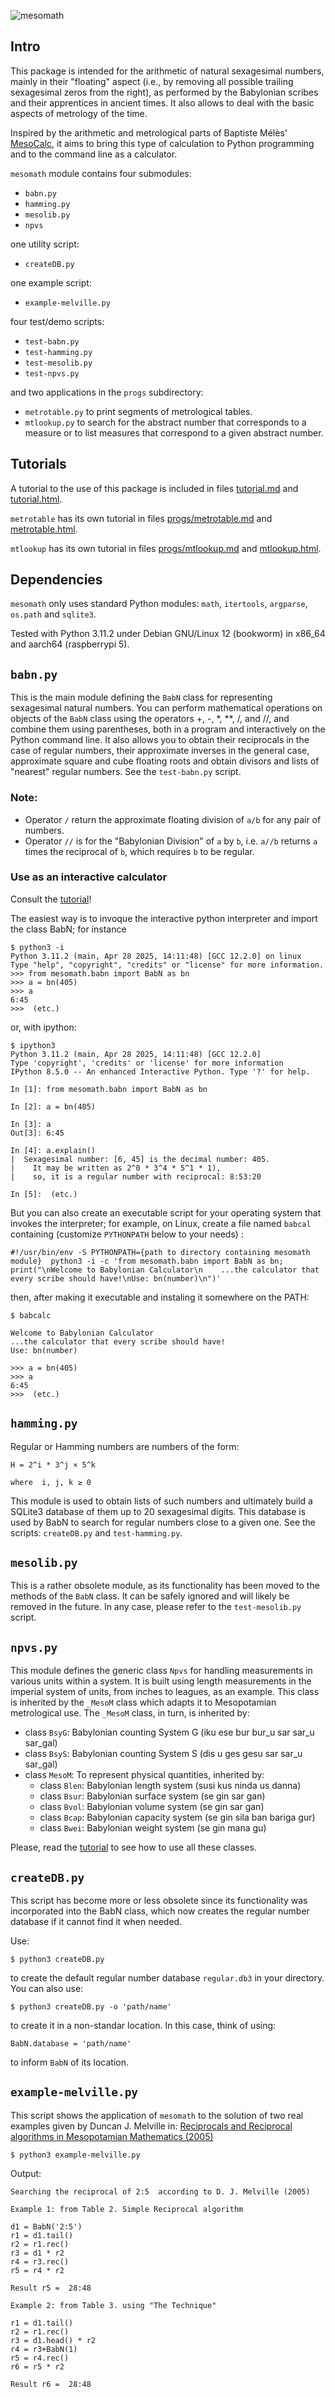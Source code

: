 ![mesomath](mesomath.png)
## Intro

This package is intended for the arithmetic of natural sexagesimal numbers, mainly in their "floating" aspect (i.e., by removing all possible trailing sexagesimal zeros from the right), as performed by the Babylonian scribes and their apprentices in ancient times. It also allows to deal with the basic aspects of metrology of the time.

Inspired by the arithmetic and metrological parts of Baptiste Mélès' [MesoCalc](https://github.com/BapMel/mesocalc), it aims to bring this type of calculation to Python programming and to the command line as a calculator.

`mesomath` module contains four submodules:

*  `babn.py`
*  `hamming.py`
*  `mesolib.py`
*  `npvs`


one utility script:

*  `createDB.py`

one example script:

*  `example-melville.py`

four test/demo scripts:

*  `test-babn.py`
*  `test-hamming.py`
*  `test-mesolib.py`
*  `test-npvs.py`

and two applications in the `progs` subdirectory:

*  `metrotable.py` to print segments of metrological tables.
*  `mtlookup.py` to search for the abstract number that corresponds to a measure or to list measures that correspond to a given abstract number.

## Tutorials

A tutorial to the use of this package is included in files [tutorial.md](tutorial.md) and [tutorial.html](https://jccsvq.github.io/mesomath/tutorial.html). 

`metrotable` has its own tutorial in files [progs/metrotable.md](progs/metrotable.md) and [metrotable.html](https://jccsvq.github.io/mesomath/progs/metrotable.html).

`mtlookup` has its own tutorial in files [progs/mtlookup.md](progs/metrotable.md) and [mtlookup.html](https://jccsvq.github.io/mesomath/progs/mtlookup.html).

## Dependencies

`mesomath` only uses  standard Python modules: `math`, `itertools`, `argparse`, `os.path` and `sqlite3`. 

Tested with Python 3.11.2 under Debian GNU/Linux 12 (bookworm) in x86_64 and aarch64 (raspberrypi 5).

##   `babn.py`

This is the main module defining the `BabN` class for representing sexagesimal natural numbers. You can perform mathematical operations on objects of the `BabN` class using the operators +, -, *, **, /, and //, and combine them using parentheses, both in a program and interactively on the Python command line. It also allows you to obtain their reciprocals in the case of regular numbers, their approximate inverses in the general case, approximate square and cube floating roots and obtain divisors and lists of "nearest" regular numbers. See the `test-babn.py` script.

### Note:

*  Operator `/` return the approximate floating division of `a/b` for any pair of numbers.
*  Operator `//` is for the "Babylonian Division" of `a` by `b`, i.e. `a//b` returns `a` times the reciprocal of `b`, which requires `b` to be regular.

###  Use as an interactive calculator

Consult the [tutorial](https://jccsvq.github.io/mesomath/tutorial.html)!

The easiest way is to invoque the interactive python interpreter and import the class BabN; for instance

    $ python3 -i
    Python 3.11.2 (main, Apr 28 2025, 14:11:48) [GCC 12.2.0] on linux
    Type "help", "copyright", "credits" or "license" for more information.
    >>> from mesomath.babn import BabN as bn
    >>> a = bn(405)
    >>> a
    6:45
    >>>  (etc.)

or, with ipython:

    $ ipython3 
    Python 3.11.2 (main, Apr 28 2025, 14:11:48) [GCC 12.2.0]
    Type 'copyright', 'credits' or 'license' for more information
    IPython 8.5.0 -- An enhanced Interactive Python. Type '?' for help.

    In [1]: from mesomath.babn import BabN as bn

    In [2]: a = bn(405)

    In [3]: a
    Out[3]: 6:45

    In [4]: a.explain()
    |  Sexagesimal number: [6, 45] is the decimal number: 405.
    |    It may be written as 2^0 * 3^4 * 5^1 * 1),
    |    so, it is a regular number with reciprocal: 8:53:20

    In [5]:  (etc.)


But you can also create an executable script for your operating system that invokes the interpreter; for example, on Linux, create a file named `babcal` containing (customize `PYTHONPATH` below to your needs) :

    #!/usr/bin/env -S PYTHONPATH={path to directory containing mesomath module}  python3 -i -c 'from mesomath.babn import BabN as bn; print("\nWelcome to Babylonian Calculator\n    ...the calculator that every scribe should have!\nUse: bn(number)\n")'

then, after making it executable and instaling it somewhere on the PATH: 

    $ babcalc
    
    Welcome to Babylonian Calculator
    ...the calculator that every scribe should have!
    Use: bn(number)
    
    >>> a = bn(405)
    >>> a
    6:45
    >>>  (etc.)


## `hamming.py`

Regular or Hamming numbers are numbers of the form:

    H = 2^i * 3^j × 5^k
    
    where  i, j, k ≥ 0 

This module is used to obtain lists of such numbers and ultimately build a SQLite3 database of them up to 20 sexagesimal digits. This database is used by BabN to search for regular numbers close to a given one. See the scripts: `createDB.py` and `test-hamming.py`.

## `mesolib.py`

This is a rather obsolete module, as its functionality has been moved to the methods of the `BabN` class. It can be safely ignored and will likely be removed in the future. In any case, please refer to the `test-mesolib.py` script.

## `npvs.py`

This module defines the generic class `Npvs` for handling measurements in various units within a system. It is built using length measurements in the imperial system of units, from inches to leagues, as an example. This class is inherited by the `_MesoM` class which adapts it to Mesopotamian metrological use. The `_MesoM` class, in turn, is inherited by:

*  class `BsyG`: Babylonian counting System G (iku ese bur bur_u sar sar_u sar_gal)
*  class `BsyS`: Babylonian counting  System S (dis u ges gesu sar sar_u sar_gal)
*  class `MesoM`: To represent physical quantities, inherited by:
    *  class `Blen`: Babylonian length system (susi kus ninda us danna)
    *  class `Bsur`: Babylonian surface system (se gin sar gan)
    *  class `Bvol`: Babylonian volume system  (se gin sar gan)
    *  class `Bcap`: Babylonian capacity system  (se gin sila ban bariga gur)
    *  class `Bwei`: Babylonian weight system (se gin mana gu)


Please, read the [tutorial](https://jccsvq.github.io/mesomath/tutorial.html) to see how to use all these classes.

##  `createDB.py`

This script has become more or less obsolete since its functionality was incorporated into the BabN class, which now creates the regular number database if it cannot find it when needed.

Use:

    $ python3 createDB.py

to create the default regular number database `regular.db3` in your directory.  You can also use:

    $ python3 createDB.py -o 'path/name'

to create it in a non-standar location. In this case, think of using:

    BabN.database = 'path/name'

to inform `BabN`  of its location.

##  `example-melville.py`

This script shows the application of `mesomath` to the solution of two real examples given by Duncan J. Melville in: [Reciprocals and Reciprocal algorithms in Mesopotamian Mathematics (2005)](https://www.researchgate.net/publication/237309438_RECIPROCALS_AND_RECIPROCAL_ALGORITHMS_IN_MESOPOTAMIAN_MATHEMATICS)

    $ python3 example-melville.py 

Output:

    Searching the reciprocal of 2:5  according to D. J. Melville (2005)

    Example 1: from Table 2. Simple Reciprocal algorithm

    d1 = BabN('2:5')
    r1 = d1.tail()
    r2 = r1.rec()
    r3 = d1 * r2
    r4 = r3.rec()
    r5 = r4 * r2

    Result r5 =  28:48

    Example 2: from Table 3. using "The Technique"

    r1 = d1.tail()
    r2 = r1.rec()
    r3 = d1.head() * r2
    r4 = r3+BabN(1)
    r5 = r4.rec()
    r6 = r5 * r2

    Result r6 =  28:48
